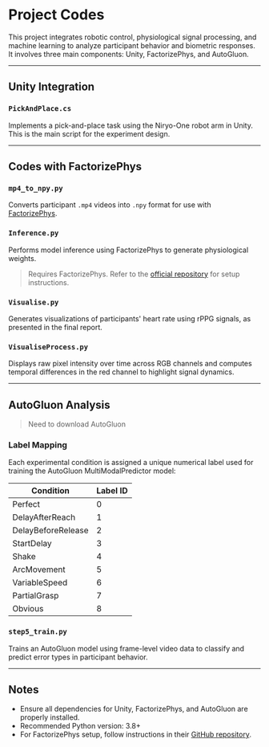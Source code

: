 # Project Codes

This project integrates robotic control, physiological signal processing, and machine learning to analyze participant behavior and biometric responses. It involves three main components: Unity, FactorizePhys, and AutoGluon.

---

## Unity Integration

### `PickAndPlace.cs`
Implements a pick-and-place task using the Niryo-One robot arm in Unity. This is the main script for the experiment design.

---

## Codes with FactorizePhys

### `mp4_to_npy.py`
Converts participant `.mp4` videos into `.npy` format for use with [FactorizePhys](https://github.com/PhysiologicAILab/FactorizePhys).

### `Inference.py`
Performs model inference using FactorizePhys to generate physiological weights.  
> Requires FactorizePhys. Refer to the [official repository](https://github.com/PhysiologicAILab/FactorizePhys) for setup instructions.

### `Visualise.py`
Generates visualizations of participants' heart rate using rPPG signals, as presented in the final report.

### `VisualiseProcess.py`
Displays raw pixel intensity over time across RGB channels and computes temporal differences in the red channel to highlight signal dynamics.

---

## AutoGluon Analysis 
> Need to download AutoGluon

### Label Mapping

Each experimental condition is assigned a unique numerical label used for training the AutoGluon MultiModalPredictor model:

| Condition         | Label ID |
|------------------|----------|
| Perfect          | 0        |
| DelayAfterReach  | 1        |
| DelayBeforeRelease | 2      |
| StartDelay       | 3        |
| Shake            | 4        |
| ArcMovement      | 5        |
| VariableSpeed    | 6        |
| PartialGrasp     | 7        |
| Obvious          | 8        |


### `step5_train.py`
Trains an AutoGluon model using frame-level video data to classify and predict error types in participant behavior.

---

## Notes

- Ensure all dependencies for Unity, FactorizePhys, and AutoGluon are properly installed.
- Recommended Python version: 3.8+
- For FactorizePhys setup, follow instructions in their [GitHub repository](https://github.com/PhysiologicAILab/FactorizePhys).